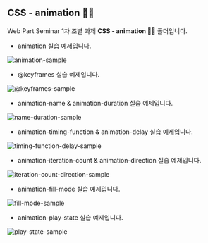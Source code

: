 ## CSS - animation 🤹‍♀️

Web Part Seminar 1차 조별 과제 <b>CSS - animation 🤹‍♀️</b> 폴더입니다.

- animation 실습 예제입니다.

![animation-sample](https://media.vlpt.us/images/mnz/post/1871c790-8877-4ffb-a366-7045aceaab9d/%EB%85%B9%ED%99%94_2021_04_07_02_01_54_483.gif)

- @keyframes 실습 예제입니다.

![@keyframes-sample](https://media.vlpt.us/images/mnz/post/6c6aacd2-ee66-4709-abb4-ef932658e58b/%EB%85%B9%ED%99%94_2021_04_07_02_22_18_10.gif)

- animation-name & animation-duration 실습 예제입니다.

![name-duration-sample](https://media.vlpt.us/images/mnz/post/388963e4-af7f-4f47-a4ef-3954c015539e/%EB%85%B9%ED%99%94_2021_04_08_18_24_46_333.gif)

- animation-timing-function & animation-delay 실습 예제입니다.

![timing-function-delay-sample](https://media.vlpt.us/images/mnz/post/e54ac494-fa33-4711-a6b5-09ad1fecda8d/%EB%85%B9%ED%99%94_2021_04_08_18_27_01_532.gif)

- animation-iteration-count & animation-direction 실습 예제입니다.

![iteration-count-direction-sample](https://media.vlpt.us/images/mnz/post/e919e38a-c5a0-4bfe-b5ef-5d191ba7c252/%EB%85%B9%ED%99%94_2021_04_08_19_18_13_656.gif)

- animation-fill-mode 실습 예제입니다.

![fill-mode-sample](https://media.vlpt.us/images/mnz/post/f769d67d-2e64-4a17-8679-7062fc437c04/%EB%85%B9%ED%99%94_2021_04_08_21_50_13_612.gif)

- animation-play-state 실습 예제입니다.

![play-state-sample](https://media.vlpt.us/images/mnz/post/91deca05-5587-4886-a198-ef29e116bdbb/%EB%85%B9%ED%99%94_2021_04_09_00_28_49_19.gif)
